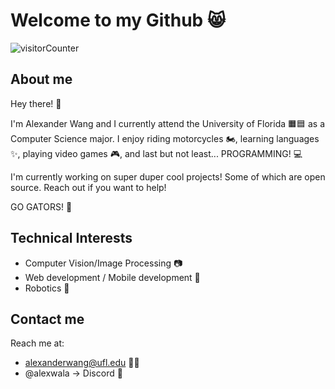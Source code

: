 # Welcome to my Github 😸

![visitorCounter](https://komarev.com/ghpvc/?username=AlexanderWangY&color=ff69b4&base=25&style=for-the-badge)

## About me
Hey there! 👋

I'm Alexander Wang and I currently attend the University of Florida 🟧🟦 as a Computer Science major. I enjoy riding motorcycles 🏍️, learning languages ✨, playing video games 🎮, and last but not least... PROGRAMMING! 💻

I'm currently working on super duper cool projects! Some of which are open source. Reach out if you want to help!

GO GATORS! 🐊

## Technical Interests
- Computer Vision/Image Processing 📷
- Web development / Mobile development 📱
- Robotics 🤖

## Contact me
Reach me at:
- alexanderwang@ufl.edu 🧡💙
- @alexwala -> Discord 💜



